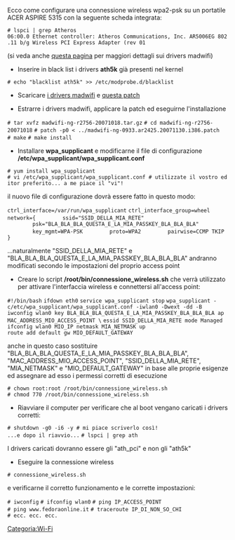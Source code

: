 Ecco come configurare una connessione wireless wpa2-psk su un portatile ACER ASPIRE 5315 con la seguente scheda integrata:

`# lspci | grep Atheros`
`06:00.0 Ethernet controller: Atheros Communications, Inc. AR5006EG 802.11 b/g Wireless PCI Express Adapter (rev 01`

(si veda anche [questa pagina](http://madwifi.org/ticket/1679) per maggiori dettagli sui drivers madwifi)

-   Inserire in black list i drivers **ath5k** già presenti nel kernel

`# echo "blacklist ath5k" >> /etc/modprobe.d/blacklist`

-   Scaricare [i drivers madwifi](http://snapshots.madwifi.org/madwifi-ng/madwifi-ng-r2756-20071018.tar.gz) e [questa patch](http://madwifi.org/attachment/ticket/1679/madwifi-ng-0933.ar2425.20071130.i386.patch?format=raw)

<!-- -->

-   Estrarre i drivers madwifi, applicare la patch ed eseguirne l'installazione

`# tar xvfz madwifi-ng-r2756-20071018.tar.gz`
`# cd madwifi-ng-r2756-20071018`
`# patch -p0 < ../madwifi-ng-0933.ar2425.20071130.i386.patch`
`# make`
`# make install`

-   Installare **wpa\_supplicant** e modificarne il file di configurazione **/etc/wpa\_supplicant/wpa\_supplicant.conf**

`# yum install wpa_supplicant`
`# vi /etc/wpa_supplicant/wpa_supplicant.conf # utilizzate il vostro editor preferito... a me piace il "vi"!`

il nuovo file di configurazione dovrà essere fatto in questo modo:

`ctrl_interface=/var/run/wpa_supplicant`
`ctrl_interface_group=wheel`
`network={`
`        ssid="SSID_DELLA_MIA_RETE"`
`        psk="BLA_BLA_BLA_QUESTA_E_LA_MIA_PASSKEY_BLA_BLA_BLA"`
`        key_mgmt=WPA-PSK`
`        proto=WPA2`
`        pairwise=CCMP TKIP`
`}`

...naturalmente "SSID\_DELLA\_MIA\_RETE" e "BLA\_BLA\_BLA\_QUESTA\_E\_LA\_MIA\_PASSKEY\_BLA\_BLA\_BLA" andranno modificati secondo le impostazioni del proprio access point

-   Creare lo script **/root/bin/connessione\_wireless.sh** che verrà utilizzato per attivare l'interfaccia wireless e connettersi all'access point:

`#!/bin/bash`
`ifdown eth0`
`service wpa_supplicant stop`
`wpa_supplicant -c/etc/wpa_supplicant/wpa_supplicant.conf -iwlan0 -Dwext -dd -B`
`iwconfig wlan0 key BLA_BLA_BLA_QUESTA_E_LA_MIA_PASSKEY_BLA_BLA_BLA ap MAC_ADDRESS_MIO_ACCESS_POINT \`
`essid SSID_DELLA_MIA_RETE mode Managed`
`ifconfig wlan0 MIO_IP netmask MIA_NETMASK up`
`route add default gw MIO_DEFAULT_GATEWAY`

anche in questo caso sostituire "BLA\_BLA\_BLA\_QUESTA\_E\_LA\_MIA\_PASSKEY\_BLA\_BLA\_BLA", "MAC\_ADDRESS\_MIO\_ACCESS\_POINT", "SSID\_DELLA\_MIA\_RETE", "MIA\_NETMASK" e "MIO\_DEFAULT\_GATEWAY" in base alle proprie esigenze ed assegnare ad esso i permessi corretti di esecuzione

`# chown root:root /root/bin/connessione_wireless.sh`
`# chmod 770 /root/bin/connessione_wireless.sh`

-   Riavviare il computer per verificare che al boot vengano caricati i drivers corretti:

`# shutdown -g0 -i6 -y # mi piace scriverlo così!`
`...e dopo il riavvio...`
`# lspci | grep ath`

I drivers caricati dovranno essere gli "ath\_pci" e non gli "ath5k"

-   Eseguire la connessione wireless

`# connessione_wireless.sh`

e verificarne il corretto funzionamento e le corrette impostazioni:

`# iwconfig`
`# ifconfig wlan0`
`# ping IP_ACCESS_POINT`
`# ping www.fedoraonline.it`
`# traceroute IP_DI_NON_SO_CHI`
`# ecc. ecc. ecc.`

<Categoria:Wi-Fi>
